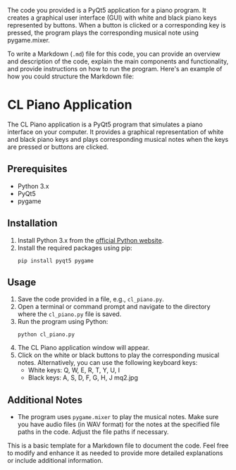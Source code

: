The code you provided is a PyQt5 application for a piano program. It creates a graphical user interface (GUI) with white and black piano keys represented by buttons. When a button is clicked or a corresponding key is pressed, the program plays the corresponding musical note using pygame.mixer.

To write a Markdown (`.md`) file for this code, you can provide an overview and description of the code, explain the main components and functionality, and provide instructions on how to run the program. Here's an example of how you could structure the Markdown file:

# CL Piano Application

The CL Piano application is a PyQt5 program that simulates a piano interface on your computer. It provides a graphical representation of white and black piano keys and plays corresponding musical notes when the keys are pressed or buttons are clicked.

## Prerequisites
- Python 3.x
- PyQt5
- pygame

## Installation
1. Install Python 3.x from the [official Python website](https://www.python.org).
2. Install the required packages using pip:
   ```shell
   pip install pyqt5 pygame
   ```

## Usage
1. Save the code provided in a file, e.g., `cl_piano.py`.
2. Open a terminal or command prompt and navigate to the directory where the `cl_piano.py` file is saved.
3. Run the program using Python:
   ```shell
   python cl_piano.py
   ```
4. The CL Piano application window will appear.
5. Click on the white or black buttons to play the corresponding musical notes. Alternatively, you can use the following keyboard keys:
   - White keys: Q, W, E, R, T, Y, U, I
   - Black keys: A, S, D, F, G, H, J
mq2.jpg
## Additional Notes
- The program uses `pygame.mixer` to play the musical notes. Make sure you have audio files (in WAV format) for the notes at the specified file paths in the code. Adjust the file paths if necessary.

This is a basic template for a Markdown file to document the code. Feel free to modify and enhance it as needed to provide more detailed explanations or include additional information.
